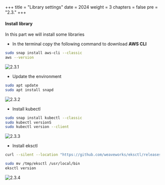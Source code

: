 +++
title = "Library settings"
date = 2024
weight = 3
chapters = false
pre = "2.3."
+++

#### Install library

In this part we will install some libraries

- In the terminal copy the following command to download **AWS CLI**

```bash
sudo snap install aws-cli --classic
aws --version
```

![2.3.1](/images/2-prerequisites/2.3.1.png)

- Update the environment

```bash
sudo apt update
sudo apt install snapd
```

![2.3.2](/images/2-prerequisites/2.3.2.png)

- Install kubectl

```bash
sudo snap install kubectl --classic
sudo kubectl versionS
sudo kubectl version --client
```

![2.3.3](/images/2-prerequisites/2.3.3.png)

- Install eksctl

```bash
curl --silent --location "https://github.com/weaveworks/eksctl/releases/latest/download/eksctl_$(uname -s)_amd64.tar.gz" | tar xz -C /tmp

sudo mv /tmp/eksctl /usr/local/bin
eksctl version

```

![2.3.4](/images/2-prerequisites/2.3.4.png)
